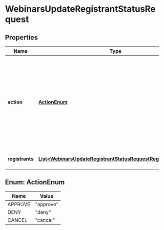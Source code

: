 

# WebinarsUpdateRegistrantStatusRequest


## Properties

| Name | Type | Description | Notes |
|------------ | ------------- | ------------- | -------------|
|**action** | [**ActionEnum**](#ActionEnum) | The registration action to perform.  * &#x60;approve&#x60; - Approve the registrant.  * &#x60;deny&#x60; - Reject the registrant.  * &#x60;cancel&#x60; - Cancel the registrant&#39;s approval. |  |
|**registrants** | [**List&lt;WebinarsUpdateRegistrantStatusRequestRegistrantsInner&gt;**](WebinarsUpdateRegistrantStatusRequestRegistrantsInner.md) | The registrant information. |  [optional] |



## Enum: ActionEnum

| Name | Value |
|---- | -----|
| APPROVE | &quot;approve&quot; |
| DENY | &quot;deny&quot; |
| CANCEL | &quot;cancel&quot; |



